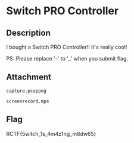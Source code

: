 # Switch PRO Controller

## Description

I bought a Switch PRO Controller!! It's really cool!

PS: Please replace '-' to '_' when you submit flag.

## Attachment

`capture.pcappng`

`screenrecord.mp4`

## Flag

RCTF{5witch_1s_4m4z1ng_m8dw65}

